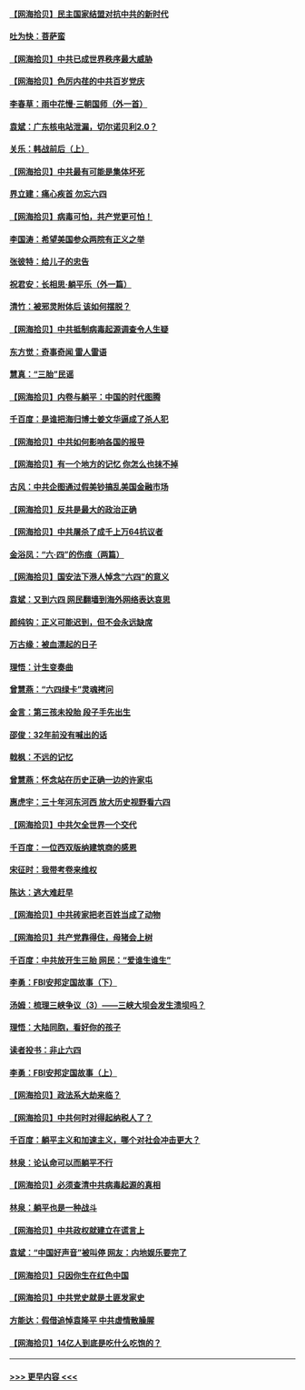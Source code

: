 #### [【网海拾贝】民主国家结盟对抗中共的新时代](../pages/nsc993/n13031717.md?t=06190202) 
#### [吐为快：菩萨蛮](../pages/nsc993/n13030033.md?t=06190202) 
#### [【网海拾贝】中共已成世界秩序最大威胁](../pages/nsc993/n13028138.md?t=06190202) 
#### [【网海拾贝】色厉内荏的中共百岁党庆](../pages/nsc993/n13025582.md?t=06190202) 
#### [李春草：雨中花慢‧三朝国师（外一首）](../pages/nsc993/n13025567.md?t=06190202) 
#### [袁斌：广东核电站泄漏，切尔诺贝利2.0？](../pages/nsc993/n13025475.md?t=06190202) 
#### [关乐：韩战前后（上）](../pages/nsc993/n13025387.md?t=06190202) 
#### [【网海拾贝】中共最有可能是集体坏死](../pages/nsc993/n13023101.md?t=06190202) 
#### [界立建：痛心疾首 勿忘六四](../pages/nsc993/n13022339.md?t=06190202) 
#### [【网海拾贝】病毒可怕，共产党更可怕！](../pages/nsc993/n13020728.md?t=06190202) 
#### [李国涛：希望美国参众两院有正义之举](../pages/nsc993/n13020674.md?t=06190202) 
#### [张彼特：给儿子的忠告](../pages/nsc993/n13018934.md?t=06190202) 
#### [祝君安：长相思‧躺平乐（外一篇）](../pages/nsc993/n13018923.md?t=06190202) 
#### [清竹：被邪灵附体后 该如何摆脱？](../pages/nsc993/n13018877.md?t=06190202) 
#### [【网海拾贝】中共抵制病毒起源调查令人生疑](../pages/nsc993/n13017785.md?t=06190202) 
#### [东方觉：奇事奇闻 雷人雷语](../pages/nsc993/n13017577.md?t=06190202) 
#### [慧真：“三胎”民谣](../pages/nsc993/n13017394.md?t=06190202) 
#### [【网海拾贝】内卷与躺平：中国的时代图腾](../pages/nsc993/n13016128.md?t=06190202) 
#### [千百度：是谁把海归博士姜文华逼成了杀人犯](../pages/nsc993/n13015218.md?t=06190202) 
#### [【网海拾贝】中共如何影响各国的报导](../pages/nsc993/n13012599.md?t=06190202) 
#### [【网海拾贝】有一个地方的记忆 你怎么也抹不掉](../pages/nsc993/n13009802.md?t=06190202) 
#### [古风：中共企图通过假美钞搞乱美国金融市场](../pages/nsc993/n13009626.md?t=06190202) 
#### [【网海拾贝】反共是最大的政治正确](../pages/nsc993/n13007051.md?t=06190202) 
#### [【网海拾贝】中共屠杀了成千上万64抗议者](../pages/nsc993/n13002713.md?t=06190202) 
#### [金浴凤：“六·四”的伤痕（两篇）](../pages/nsc993/n13001719.md?t=06190202) 
#### [【网海拾贝】国安法下港人悼念“六四”的意义](../pages/nsc993/n13001039.md?t=06190202) 
#### [袁斌：又到六四 网民翻墙到海外网络表达哀思](../pages/nsc993/n13000995.md?t=06190202) 
#### [颜纯钩：正义可能迟到，但不会永远缺席](../pages/nsc993/n13000920.md?t=06190202) 
#### [万古缘：被血漂起的日子](../pages/nsc993/n13000914.md?t=06190202) 
#### [理悟：计生变奏曲](../pages/nsc993/n13000414.md?t=06190202) 
#### [曾慧燕：“六四绿卡”灵魂拷问](../pages/nsc993/n13000277.md?t=06190202) 
#### [金言：第三孩未投胎 段子手先出生](../pages/nsc993/n13000215.md?t=06190202) 
#### [邵俊：32年前没有喊出的话](../pages/nsc993/n13000181.md?t=06190202) 
#### [戟枫：不远的记忆](../pages/nsc993/n13000121.md?t=06190202) 
#### [曾慧燕：怀念站在历史正确一边的许家屯](../pages/nsc993/n13000073.md?t=06190202) 
#### [惠虎宇：三十年河东河西 放大历史视野看六四](../pages/nsc993/n13000018.md?t=06190202) 
#### [【网海拾贝】中共欠全世界一个交代](../pages/nsc993/n12998706.md?t=06190202) 
#### [千百度：一位西双版纳建筑商的感恩](../pages/nsc993/n12998487.md?t=06190202) 
#### [宋征时：我带考卷来维权](../pages/nsc993/n12994088.md?t=06190202) 
#### [陈达：逃大难赶早](../pages/nsc993/n12993569.md?t=06190202) 
#### [【网海拾贝】中共砖家把老百姓当成了动物](../pages/nsc993/n12993483.md?t=06190202) 
#### [【网海拾贝】共产党靠得住，母猪会上树](../pages/nsc993/n12990730.md?t=06190202) 
#### [千百度：中共放开生三胎 网民：“爱谁生谁生”](../pages/nsc993/n12990644.md?t=06190202) 
#### [李勇：FBI安邦定国故事（下）](../pages/nsc993/n12987854.md?t=06190202) 
#### [汤姆：梳理三峡争议（3）——三峡大坝会发生溃坝吗？](../pages/nsc993/n12989806.md?t=06190202) 
#### [理悟：大陆同胞，看好你的孩子](../pages/nsc993/n12989778.md?t=06190202) 
#### [读者投书：非止六四](../pages/nsc993/n12989673.md?t=06190202) 
#### [李勇：FBI安邦定国故事（上）](../pages/nsc993/n12987749.md?t=06190202) 
#### [【网海拾贝】政法系大劫来临？](../pages/nsc993/n12987596.md?t=06190202) 
#### [【网海拾贝】中共何时对得起纳税人了？](../pages/nsc993/n12985578.md?t=06190202) 
#### [千百度：躺平主义和加速主义，哪个对社会冲击更大？](../pages/nsc993/n12985512.md?t=06190202) 
#### [林泉：论认命可以而躺平不行](../pages/nsc993/n12985505.md?t=06190202) 
#### [【网海拾贝】必须查清中共病毒起源的真相](../pages/nsc993/n12984276.md?t=06190202) 
#### [林泉：躺平也是一种战斗](../pages/nsc993/n12984194.md?t=06190202) 
#### [【网海拾贝】中共政权就建立在谎言上](../pages/nsc993/n12981880.md?t=06190202) 
#### [袁斌：“中国好声音”被叫停 网友：内地娱乐要完了](../pages/nsc993/n12981826.md?t=06190202) 
#### [【网海拾贝】只因你生在红色中国](../pages/nsc993/n12979096.md?t=06190202) 
#### [【网海拾贝】中共党史就是土匪发家史](../pages/nsc993/n12976478.md?t=06190202) 
#### [方能达：假借追悼袁隆平 中共虚情散臊腥](../pages/nsc993/n12976396.md?t=06190202) 
#### [【网海拾贝】14亿人到底是吃什么吃饱的？](../pages/nsc993/n12974125.md?t=06190202) 

----
#### [ >>> 更早内容 <<< ](../indexes/nsc993-earlier.md)
